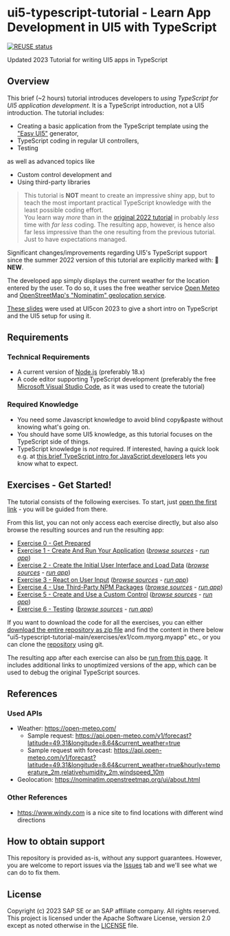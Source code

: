 # ui5-typescript-tutorial - Learn App Development in UI5 with TypeScript

[![REUSE status](https://api.reuse.software/badge/github.com/SAP-samples/ui5-typescript-tutorial)](https://api.reuse.software/info/github.com/SAP-samples/ui5-typescript-tutorial)

Updated 2023 Tutorial for writing UI5 apps in TypeScript

## Overview

This brief (~2 hours) tutorial introduces developers to *using TypeScript for UI5 application development*. It is a TypeScript introduction, not a UI5 introduction. The tutorial includes:
- Creating a basic application from the TypeScript template using the ["Easy UI5"](https://github.com/SAP/generator-easy-ui5) generator,
- TypeScript coding in regular UI controllers,
- Testing

as well as advanced topics like
- Custom control development and 
- Using third-party libraries

> This tutorial is **NOT** meant to create an impressive shiny app, but to teach the most important practical TypeScript knowledge with the least possible coding effort.<br>
You learn way *more* than in the [original 2022 tutorial](https://github.com/SAP-samples/ui5-typescript-tutorial/tree/main_2022) in probably *less* time with *far less* coding. The resulting app, however, is hence also far less impressive than the one resulting from the previous tutorial. Just to have expectations managed.

Significant changes/improvements regarding UI5's TypeScript support since the summer 2022 version of this tutorial are explicitly marked with: :tada: **NEW**.

The developed app simply displays the current weather for the location entered by the user. To do so, it uses the free weather service [Open Meteo](https://open-meteo.com) and [OpenStreetMap's "Nominatim" geolocation service](https://nominatim.openstreetmap.org/ui/about.html).

[These slides](https://sap-samples.github.io/ui5-typescript-tutorial/resources/2023-07-06_UI5con-TypeScript-Workshop.pdf) were used at UI5con 2023 to give a short intro on TypeScript and the UI5 setup for using it.

## Requirements

### Technical Requirements

* A current version of [Node.js](https://nodejs.org/) (preferably 18.x)
* A code editor supporting TypeScript development (preferably the free [Microsoft Visual Studio Code](https://code.visualstudio.com/), as it was used to create the tutorial)

### Required Knowledge

* You need some Javascript knowledge to avoid blind copy&paste without knowing what's going on.
* You should have some UI5 knowledge, as this tutorial focuses on the TypeScript side of things.
* TypeScript knowledge is *not* required. If interested, having a quick look e.g. at [this brief TypeScript intro for JavaScript developers](https://www.typescriptlang.org/docs/handbook/typescript-in-5-minutes.html) lets you know what to expect.

## Exercises - Get Started!

The tutorial consists of the following exercises. To start, just [open the first link](exercises/ex0/) - you will be guided from there.

From this list, you can not only access each exercise directly, but also also browse the resulting sources and run the resulting app:
* [Exercise 0 - Get Prepared](exercises/ex0/)
* [Exercise 1 - Create And Run Your Application](exercises/ex1/) (*[browse sources](exercises/ex1/com.myorg.myapp) - [run app](https://sap-samples.github.io/ui5-typescript-tutorial/exercises/ex1/)*)
* [Exercise 2 - Create the Initial User Interface and Load Data](exercises/ex2/) (*[browse sources](exercises/ex2/com.myorg.myapp) - [run app](https://sap-samples.github.io/ui5-typescript-tutorial/exercises/ex2/)*)
* [Exercise 3 - React on User Input](exercises/ex3/) (*[browse sources](exercises/ex3/com.myorg.myapp) - [run app](https://sap-samples.github.io/ui5-typescript-tutorial/exercises/ex3/)*)
* [Exercise 4 - Use Third-Party NPM Packages](exercises/ex4/) (*[browse sources](exercises/ex4/com.myorg.myapp) - [run app](https://sap-samples.github.io/ui5-typescript-tutorial/exercises/ex4/)*)
* [Exercise 5 - Create and Use a Custom Control](exercises/ex5/) (*[browse sources](exercises/ex5/com.myorg.myapp) - [run app](https://sap-samples.github.io/ui5-typescript-tutorial/exercises/ex5/)*)
* [Exercise 6 - Testing](exercises/ex6/) (*[browse sources](exercises/ex6/com.myorg.myapp) - [run app](https://sap-samples.github.io/ui5-typescript-tutorial/exercises/ex6/)*)

If you want to download the code for all the exercises, you can either [download the entire repository as zip file](https://github.com/SAP-samples/ui5-typescript-tutorial/archive/refs/heads/main.zip) and find the content in there below "ui5-typescript-tutorial-main/exercises/ex1/com.myorg.myapp" etc., or you can clone the [repository](https://github.com/SAP-samples/ui5-typescript-tutorial) using git.<br>

The resulting app after each exercise can also be [run from this page](https://sap-samples.github.io/ui5-typescript-tutorial). It includes additional links to unoptimized versions of the app, which can be used to debug the original TypeScript sources.

## References

### Used APIs

- Weather: https://open-meteo.com/
  - Sample request: https://api.open-meteo.com/v1/forecast?latitude=49.31&longitude=8.64&current_weather=true
  - Sample request with forecast: https://api.open-meteo.com/v1/forecast?latitude=49.31&longitude=8.64&current_weather=true&hourly=temperature_2m,relativehumidity_2m,windspeed_10m
- Geolocation: https://nominatim.openstreetmap.org/ui/about.html

<!--  NOT USED RIGHT NOW
### Weather interpretation codes
See https://open-meteo.com/en/docs/dwd-api#weathervariables

Codes seem to be a subset of *"Present weather reported from a manned weather station"* (https://marswiki.jrc.ec.europa.eu/agri4castwiki/images/a/ad/WMO_306_VolI1_en.pdf, page 414).

Interpretation:
- 0	Clear sky
- 1, 2, 3	Mainly clear, partly cloudy, and overcast
- 45, 48	Fog and depositing rime fog
- 51, 53, 55	Drizzle: Light, moderate, and dense intensity
- 56, 57	Freezing Drizzle: Light and dense intensity
- 61, 63, 65	Rain: Slight, moderate and heavy intensity
- 66, 67	Freezing Rain: Light and heavy intensity
- 71, 73, 75	Snow fall: Slight, moderate, and heavy intensity
- 77	Snow grains
- 80, 81, 82	Rain showers: Slight, moderate, and violent
- 85, 86	Snow showers slight and heavy
- 95 *	Thunderstorm: Slight or moderate
- 96, 99 *	Thunderstorm with slight and heavy hail
-->
### Other References
- https://www.windy.com is a nice site to find locations with different wind directions

## How to obtain support

This repository is provided as-is, without any support guarantees. However, you are welcome to report issues via the [Issues](../../issues) tab and we'll see what we can do to fix them.

## License

Copyright (c) 2023 SAP SE or an SAP affiliate company. All rights reserved. This project is licensed under the Apache Software License, version 2.0 except as noted otherwise in the [LICENSE](LICENSES/Apache-2.0.txt) file.
